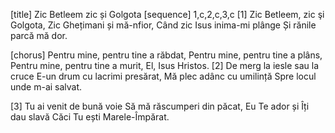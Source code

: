 [title] Zic Betleem zic și Golgota
[sequence] 1,c,2,c,3,c
[1]
Zic Betleem, zic şi Golgota,
Zic Ghețimani și mă-nfior,
Când zic Isus inima-mi plânge
Și rănile parcă mă dor.

[chorus]
Pentru mine, pentru tine a răbdat,
Pentru mine, pentru tine a plâns,
Pentru mine, pentru tine a murit,
El, Isus Hristos.
[2]
De merg la iesle sau la cruce
E-un drum cu lacrimi presărat,
Mă plec adânc cu umilință
Spre locul unde m-ai salvat.

[3]
Tu ai venit de bună voie
Să mă răscumperi din păcat,
Eu Te ador și Îți dau slavă
Căci Tu ești Marele-Împărat.


